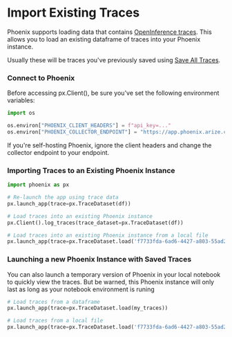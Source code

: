 # Import Existing Traces

Phoenix supports loading data that contains [OpenInference traces](https://arize.com/docs/phoenix/references/openinference). This allows you to load an existing dataframe of traces into your Phoenix instance.

Usually these will be traces you've previously saved using [Save All Traces](https://arize.com/docs/phoenix/tracing/how-to-tracing/extract-data-from-spans#save-all-traces).

### Connect to Phoenix

Before accessing px.Client(), be sure you've set the following environment variables:

```python
import os

os.environ["PHOENIX_CLIENT_HEADERS"] = f"api_key=..."
os.environ["PHOENIX_COLLECTOR_ENDPOINT"] = "https://app.phoenix.arize.com"
```

If you're self-hosting Phoenix, ignore the client headers and change the collector endpoint to your endpoint.

### Importing Traces to an Existing Phoenix Instance

```python
import phoenix as px

# Re-launch the app using trace data
px.launch_app(trace=px.TraceDataset(df))

# Load traces into an existing Phoenix instance
px.Client().log_traces(trace_dataset=px.TraceDataset(df))

# Load traces into an existing Phoenix instance from a local file
px.launch_app(trace=px.TraceDataset.load('f7733fda-6ad6-4427-a803-55ad2182b662', directory="/my_saved_traces/"))
```

### Launching a new Phoenix Instance with Saved Traces

You can also launch a temporary version of Phoenix in your local notebook to quickly view the traces. But be warned, this Phoenix instance will only last as long as your notebook environment is runing

```python
# Load traces from a dataframe
px.launch_app(trace=px.TraceDataset.load(my_traces))

# Load traces from a local file
px.launch_app(trace=px.TraceDataset.load('f7733fda-6ad6-4427-a803-55ad2182b662', directory="/my_saved_traces/"))
```
